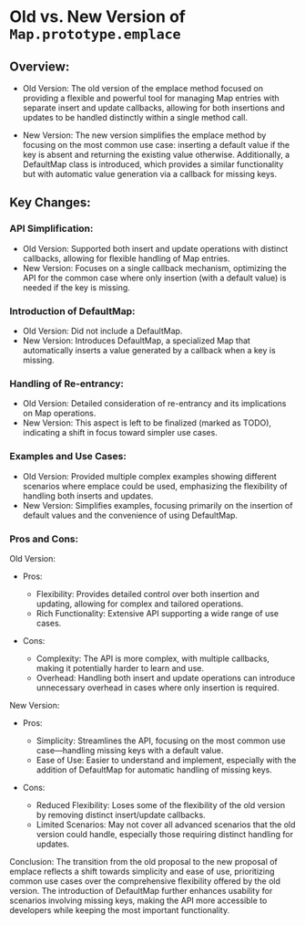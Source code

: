 # Old vs. New Version of `Map.prototype.emplace`

## Overview:
- Old Version: The old version of the emplace method focused on providing a flexible and powerful 
tool for managing Map entries with separate insert and update callbacks, allowing for both insertions 
and updates to be handled distinctly within a single method call.

- New Version: The new version simplifies the emplace method by focusing on the most common use case: 
inserting a default value if the key is absent and returning the existing value otherwise. Additionally, 
a DefaultMap class is introduced, which provides a similar functionality but with automatic value 
generation via a callback for missing keys.

## Key Changes:
### API Simplification:

- Old Version: Supported both insert and update operations with distinct callbacks, allowing for flexible 
handling of Map entries.
- New Version: Focuses on a single callback mechanism, optimizing the API for the common case where only 
insertion (with a default value) is needed if the key is missing.

### Introduction of DefaultMap:

- Old Version: Did not include a DefaultMap.
- New Version: Introduces DefaultMap, a specialized Map that automatically inserts a value generated by a 
callback when a key is missing.

### Handling of Re-entrancy:

- Old Version: Detailed consideration of re-entrancy and its implications on Map operations.
- New Version: This aspect is left to be finalized (marked as TODO), indicating a shift in focus toward simpler 
use cases.

### Examples and Use Cases:

- Old Version: Provided multiple complex examples showing different scenarios where emplace could be used, emphasizing 
the flexibility of handling both inserts and updates.
- New Version: Simplifies examples, focusing primarily on the insertion of default values and the convenience 
of using DefaultMap.

### Pros and Cons:
Old Version:
- Pros:
    - Flexibility: Provides detailed control over both insertion and updating, allowing for complex and tailored operations.
    - Rich Functionality: Extensive API supporting a wide range of use cases.

- Cons:
    - Complexity: The API is more complex, with multiple callbacks, making it potentially harder to learn and use.
    - Overhead: Handling both insert and update operations can introduce unnecessary overhead in cases where only 
    insertion is required.

New Version:
- Pros:
    - Simplicity: Streamlines the API, focusing on the most common use case—handling missing keys with a default value.
    - Ease of Use: Easier to understand and implement, especially with the addition of DefaultMap for automatic handling 
    of missing keys.

- Cons:
    - Reduced Flexibility: Loses some of the flexibility of the old version by removing distinct insert/update callbacks.
    - Limited Scenarios: May not cover all advanced scenarios that the old version could handle, especially those 
    requiring distinct handling for updates.

Conclusion:
The transition from the old proposal to the new proposal of emplace reflects a shift towards simplicity and ease of 
use, prioritizing common use cases over the comprehensive flexibility offered by the old version. The introduction 
of DefaultMap further enhances usability for scenarios involving missing keys, making the API more accessible to 
developers while keeping the most important functionality.